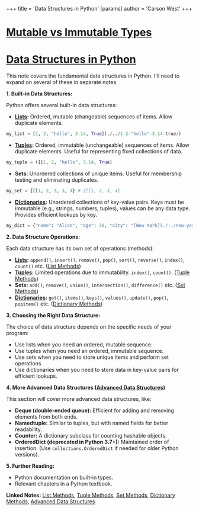 +++
 title = 'Data Structures in Python'
[params]
	author = 'Carson West'
+++
# [Mutable vs Immutable Types](./../mutable-vs-immutable-types/)
# [Data Structures in Python](./../data-structures-in-python/) 
This note covers the fundamental data structures in Python.  I'll need to expand on several of these in separate notes.

**1. Built-in Data Structures:**

Python offers several built-in data structures:

* **[Lists](./../lists/):** Ordered, mutable (changeable) sequences of items.  Allow duplicate elements.

```python
my_list = [1, 2, "hello", 3.14, True](./../1-2-"hello"-3.14-true/)
```

* **[Tuples](./../tuples/):** Ordered, immutable (unchangeable) sequences of items. Allow duplicate elements.  Useful for representing fixed collections of data.

```python
my_tuple = ([[1, 2, "hello", 3.14, True)
```

* **Sets:** Unordered collections of unique items.  Useful for membership testing and eliminating duplicates.

```python
my_set = {[[1, 2, 3, 3, 4} # {[[1, 2, 3, 4}
```

* **[Dictionaries](./../dictionaries/):**  Unordered collections of key-value pairs.  Keys must be immutable (e.g., strings, numbers, tuples), values can be any data type.  Provides efficient lookups by key.

```python
my_dict = {"name": "Alice", "age": 30, "city": "[New York](./../new-york/)"}
```


**2.  Data Structure Operations:**

Each data structure has its own set of operations (methods):

* **[Lists](./../lists/):**  `append()`, `insert()`, `remove()`, `pop()`, `sort()`, `reverse()`, `index()`, `count()` etc.  ([List Methods](./../list-methods/))
* **[Tuples](./../tuples/):**  Limited operations due to immutability.  `index()`, `count()`. ([Tuple Methods](./../tuple-methods/))
* **Sets:** `add()`, `remove()`, `union()`, `intersection()`, `difference()` etc. ([Set Methods](./../set-methods/))
* **[Dictionaries](./../dictionaries/):** `get()`, `items()`, `keys()`, `values()`, `update()`, `pop()`, `popitem()` etc. ([Dictionary Methods](./../dictionary-methods/))


**3. Choosing the Right Data Structure:**

The choice of data structure depends on the specific needs of your program:

* Use lists when you need an ordered, mutable sequence.
* Use tuples when you need an ordered, immutable sequence.
* Use sets when you need to store unique items and perform set operations.
* Use dictionaries when you need to store data in key-value pairs for efficient lookups.


**4.  More Advanced Data Structures ([Advanced Data Structures](./../advanced-data-structures/))**

This section will cover more advanced data structures, like:

* **Deque (double-ended queue):**  Efficient for adding and removing elements from both ends.
* **Namedtuple:**  Similar to tuples, but with named fields for better readability.
* **Counter:**  A dictionary subclass for counting hashable objects.
* **OrderedDict (deprecated in Python 3.7+):**  Maintained order of insertion. (Use `collections.OrderedDict` if needed for older Python versions).


**5.  Further Reading:**

* Python documentation on built-in types.
* Relevant chapters in a Python textbook.


**Linked Notes:** [List Methods](./../list-methods/), [Tuple Methods](./../tuple-methods/), [Set Methods](./../set-methods/), [Dictionary Methods](./../dictionary-methods/), [Advanced Data Structures](./../advanced-data-structures/)
